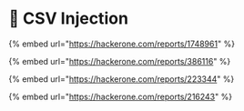 # 🔵 CSV Injection

{% embed url="https://hackerone.com/reports/1748961" %}

{% embed url="https://hackerone.com/reports/386116" %}

{% embed url="https://hackerone.com/reports/223344" %}

{% embed url="https://hackerone.com/reports/216243" %}

